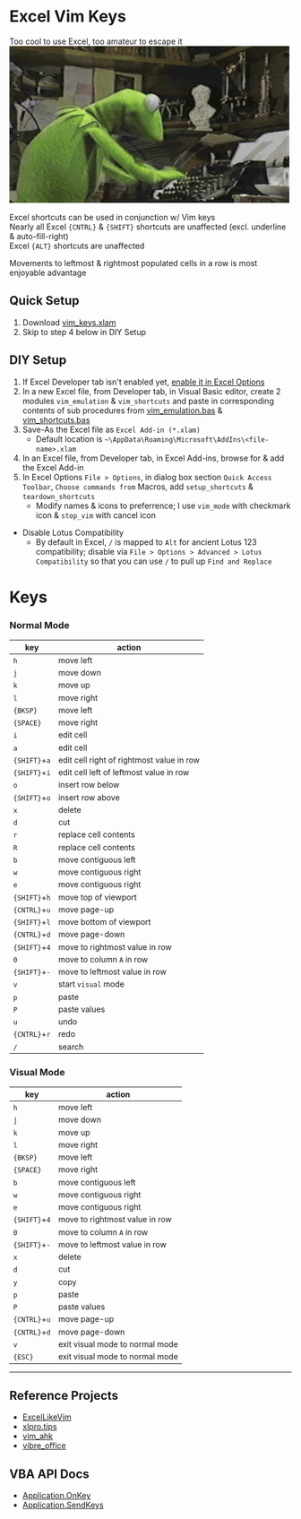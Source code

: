 # Excel Vim Keys
Too cool to use Excel, too amateur to escape it\
![](./extra/typing.gif)

Excel shortcuts can be used in conjunction w/ Vim keys\
Nearly all Excel `{CNTRL}` & `{SHIFT}` shortcuts are unaffected (excl. underline & auto-fill-right)\
Excel `{ALT}` shortcuts are unaffected

Movements to leftmost & rightmost populated cells in a row is most enjoyable advantage

## Quick Setup
1. Download [vim\_keys.xlam](vim_keys.xlam)
2. Skip to step 4 below in DIY Setup

## DIY Setup
1. If Excel Developer tab isn't enabled yet, [enable it in Excel Options](https://support.microsoft.com/en-us/office/show-the-developer-tab-e1192344-5e56-4d45-931b-e5fd9bea2d45)
2. In a new Excel file, from Developer tab, in Visual Basic editor, create 2 modules `vim_emulation` & `vim_shortcuts` and paste in corresponding contents of sub procedures from [vim\_emulation.bas](vim_emulation.bas) & [vim\_shortcuts.bas](vim_shortcuts.bas)
3. Save-As the Excel file as `Excel Add-in (*.xlam)`
    - Default location is `~\AppData\Roaming\Microsoft\AddIns\<file-name>.xlam`
4. In an Excel file, from Developer tab, in Excel Add-ins, browse for & add the Excel Add-in
5. In Excel Options `File > Options`, in dialog box section `Quick Access Toolbar`, `Choose commands from` Macros, add `setup_shortcuts` & `teardown_shortcuts`
    - Modify names & icons to preferrence; I use `vim_mode` with checkmark icon & `stop_vim` with cancel icon

- Disable Lotus Compatibility
    - By default in Excel, `/` is mapped to `Alt` for ancient Lotus 123 compatibility; disable via `File > Options > Advanced > Lotus Compatibility` so that you can use `/` to pull up `Find and Replace`

# Keys
### Normal Mode
|key|action|
|---|---|
|`h`|move left|
|`j`|move down|
|`k`|move up|
|`l`|move right|
|`{BKSP}`|move left|
|`{SPACE}`|move right|
|`i`|edit cell|
|`a`|edit cell|
|`{SHIFT}`+`a`|edit cell right of rightmost value in row|
|`{SHIFT}`+`i`|edit cell left of leftmost value in row|
|`o`|insert row below|
|`{SHIFT}`+`o`|insert row above|
|`x`|delete|
|`d`|cut|
|`r`|replace cell contents|
|`R`|replace cell contents|
|`b`|move contiguous left|
|`w`|move contiguous right|
|`e`|move contiguous right|
|`{SHIFT}`+`h`|move top of viewport|
|`{CNTRL}`+`u`|move page-up|
|`{SHIFT}`+`l`|move bottom of viewport|
|`{CNTRL}`+`d`|move page-down|
|`{SHIFT}`+`4`|move to rightmost value in row|
|`0`|move to column `A` in row|
|`{SHIFT}`+`-`|move to leftmost value in row|
|`v`|start `visual` mode|
|`p`|paste|
|`P`|paste values|
|`u`|undo|
|`{CNTRL}`+`r`|redo|
|`/`|search|

### Visual Mode
|key|action|
|---|---|
|`h`|move left|
|`j`|move down|
|`k`|move up|
|`l`|move right|
|`{BKSP}`|move left|
|`{SPACE}`|move right|
|`b`|move contiguous left|
|`w`|move contiguous right|
|`e`|move contiguous right|
|`{SHIFT}`+`4`|move to rightmost value in row|
|`0`|move to column `A` in row|
|`{SHIFT}`+`-`|move to leftmost value in row|
|`x`|delete|
|`d`|cut|
|`y`|copy|
|`p`|paste|
|`P`|paste values|
|`{CNTRL}`+`u`|move page-up|
|`{CNTRL}`+`d`|move page-down|
|`v`|exit visual mode to normal mode|
|`{ESC}`|exit visual mode to normal mode|

---

## Reference Projects
- [ExcelLikeVim](https://github.com/kjnh10/ExcelLikeVim)
- [xlpro.tips](https://xlpro.tips/posts/excel-and-vim/)
- [vim\_ahk](https://github.com/rcmdnk/vim_ahk)
- [vibre\_office](https://github.com/seanyeh/vibreoffice)

## VBA API Docs
- [Application.OnKey](https://learn.microsoft.com/en-us/office/vba/api/excel.application.onkey)
- [Application.SendKeys](https://learn.microsoft.com/en-us/office/vba/api/excel.application.sendkeys)

